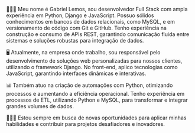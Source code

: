 👨🏻‍💻 Meu nome é Gabriel Lemos, sou desenvolvedor Full Stack com ampla experiência em Python, Django e JavaScript. Possuo sólidos conhecimentos em bancos de dados relacionais, como MySQL, e em versionamento de código com Git e GitHub. Tenho experiência na construção e consumo de APIs REST, garantindo comunicação fluida entre sistemas e soluções robustas para integração de dados.

🖥️ Atualmente, na empresa onde trabalho, sou responsável pelo desenvolvimento de soluções web personalizadas para nossos clientes, utilizando o framework Django. No front-end, aplico tecnologias como JavaScript, garantindo interfaces dinâmicas e interativas.

📊 Também atuo na criação de automações com Python, otimizando processos e aumentando a eficiência operacional. Tenho experiência em processos de ETL, utilizando Python e MySQL, para transformar e integrar grandes volumes de dados.

👨🏻‍💻 Estou sempre em busca de novas oportunidades para aplicar minhas habilidades e contribuir para projetos desafiadores e inovadores.
